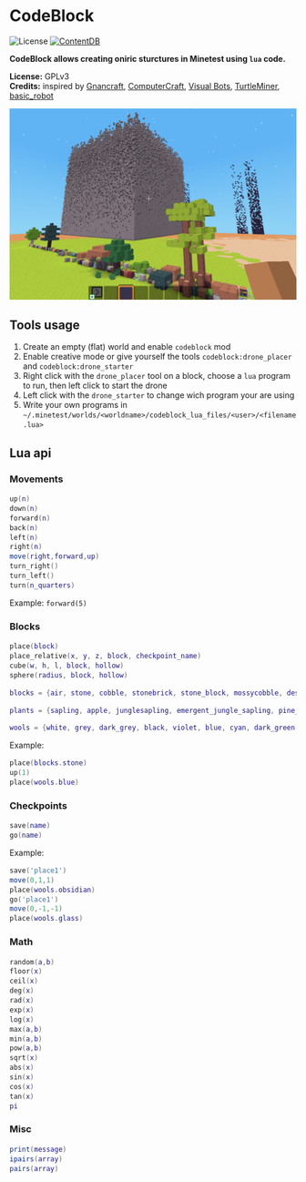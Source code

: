 CodeBlock
=========================

![License](https://img.shields.io/badge/License-GPLv3-blue.svg)
[![ContentDB](https://content.minetest.net/packages/giga-turbo/codeblock/shields/downloads/)](https://content.minetest.net/packages/giga-turbo/codeblock/)

**CodeBlock allows creating oniric sturctures in Minetest using `lua` code.**

**License:** GPLv3   
**Credits:** inspired by [Gnancraft](http://gnancraft.net/), [ComputerCraft](http://www.computercraft.info/), [Visual Bots](https://content.minetest.net/packages/Nigel/vbots/), [TurtleMiner](https://content.minetest.net/packages/BirgitLachner/turtleminer/), [basic_robot](https://github.com/ac-minetest/basic_robot)


![screenshot](screenshot.png)

## Tools usage

1. Create an empty (flat) world and enable `codeblock` mod
2. Enable creative mode or give yourself the tools `codeblock:drone_placer` and `codeblock:drone_starter`
3. Right click with the `drone_placer` tool on a block, choose a `lua` program to run, then left click to start the drone
4. Left click with the `drone_starter` to change wich program your are using
5. Write your own programs in `~/.minetest/worlds/<worldname>/codeblock_lua_files/<user>/<filename.lua>`

## Lua api

### Movements

```lua
up(n)
down(n)
forward(n)
back(n)
left(n)
right(n)
move(right,forward,up)
turn_right()
turn_left()
turn(n_quarters)
```

Example: `forward(5)`

### Blocks

```lua
place(block)
place_relative(x, y, z, block, checkpoint_name)
cube(w, h, l, block, hollow)
sphere(radius, block, hollow)
```

```lua
blocks = {air, stone, cobble, stonebrick, stone_block, mossycobble, desert_stone, desert_cobble, desert_stonebrick, desert_stone_block, sandstone, sandstonebrick, sandstone_block, desert_sandstone, desert_sandstone_brick, desert_sandstone_block, silver_sandstone, silver_sandstone_brick, silver_sandstone_block, obsidian, obsidianbrick, obsidian_block, dirt, dirt_with_grass, dirt_with_grass_footsteps, dirt_with_dry_grass, dirt_with_snow, dirt_with_rainforest_litter, dirt_with_coniferous_litter, dry_dirt, dry_dirt_with_dry_grass, permafrost, permafrost_with_stones, permafrost_with_moss, clay, snowblock, ice, cave_ice, tree, wood, leaves, jungletree, junglewood, jungleleaves, pine_tree, pine_wood, pine_needles, acacia_tree, acacia_wood, acacia_leaves, aspen_tree, aspen_wood, aspen_leaves, stone_with_coal, coalblock, stone_with_iron, steelblock, stone_with_copper, copperblock, stone_with_tin, tinblock, bronzeblock, stone_with_gold, goldblock, stone_with_mese, mese, stone_with_diamond, diamondblock, cactus, bush_leaves, acacia_bush_leaves, pine_bush_needles, bookshelf, glass, obsidian_glass, brick, meselamp}
```

```lua
plants = {sapling, apple, junglesapling, emergent_jungle_sapling, pine_sapling, acacia_sapling, aspen_sapling, large_cactus_seedling, dry_shrub, grass_1, grass_2, grass_3, grass_4, grass_5, dry_grass_1, dry_grass_2, dry_grass_3, dry_grass_4, dry_grass_5, fern_1, fern_2, fern_3, marram_grass_1, marram_grass_2, marram_grass_3, bush_stem, bush_sapling, acacia_bush_stem, acacia_bush_sapling, pine_bush_stem, pine_bush_needles, pine_bush_sapling}
```

```lua
wools = {white, grey, dark_grey, black, violet, blue, cyan, dark_green, green, yellow, brown, orange, red, magenta, pink}
```

Example: 
```lua
place(blocks.stone)
up(1)
place(wools.blue)
```

### Checkpoints

```lua
save(name)
go(name)
```

Example:
```lua
save('place1')
move(0,1,1)
place(wools.obsidian)
go('place1')
move(0,-1,-1)
place(wools.glass)
```

### Math 

```lua
random(a,b)
floor(x)
ceil(x)
deg(x)
rad(x)
exp(x)
log(x)
max(a,b)
min(a,b)
pow(a,b)
sqrt(x)
abs(x)
sin(x)
cos(x)
tan(x)
pi
```

### Misc 

```lua
print(message)
ipairs(array)
pairs(array)
```
